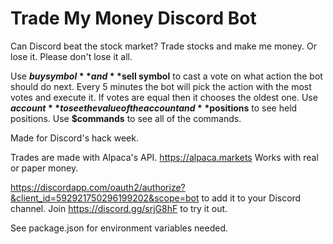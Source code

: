 # Trade My Money Discord Bot

Can Discord beat the stock market?  Trade stocks and make me money.  Or lose it.  Please don't lose it all.

Use **$buy symbol** and **$sell symbol** to cast a vote on what action the bot should do next.  Every 5 minutes the bot will pick the action with the most votes and execute it.  If votes are equal then it chooses the oldest one.  Use **$account** to see the value of the account and **$positions** to see held positions.  Use **$commands** to see all of the commands.

Made for Discord's hack week.

Trades are made with Alpaca's API. https://alpaca.markets  Works with real or paper money.

https://discordapp.com/oauth2/authorize?&client_id=592921750296199202&scope=bot to add it to your Discord channel.   Join https://discord.gg/srjG8hF to try it out.

See package.json for environment variables needed.
